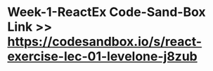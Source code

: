 # Week-1-ReactEx Code-Sand-Box Link >> https://codesandbox.io/s/react-exercise-lec-01-levelone-j8zub
